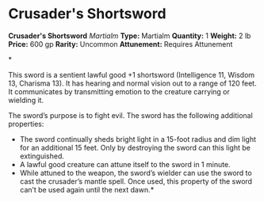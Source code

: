 # Crusader's Shortsword

**Crusader's Shortsword**
_Martialm_
**Type:** Martialm
**Quantity:** 1
**Weight:** 2 lb
**Price:** 600 gp
**Rarity:** Uncommon
**Attunement:** Requires Attunement

*<p>This sword is a sentient lawful good +1 shortsword (Intelligence 11, Wisdom 13, Charisma 13). It has hearing and normal vision out to a range of 120 feet. It communicates by transmitting emotion to the creature carrying or wielding it.

The sword’s purpose is to fight evil. The sword has the following additional properties:</p>
* The sword continually sheds bright light in a 15-foot radius and dim light for an additional 15 feet. Only by destroying the sword can this light be extinguished.
* A lawful good creature can attune itself to the sword in 1 minute.
* While attuned to the weapon, the sword’s wielder can use the sword to cast the crusader’s mantle spell. Once used, this property of the sword can’t be used again until the next dawn.*